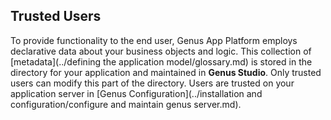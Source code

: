 ## Trusted Users

To provide functionality to the end user, Genus App Platform employs declarative data about your business objects and logic. This collection of [metadata](../defining the application model/glossary.md) is stored in the directory for your application and maintained in **Genus Studio**. Only trusted users can modify this part of the directory. Users are trusted on your application server in [Genus Configuration](../installation and configuration/configure and maintain genus server.md).